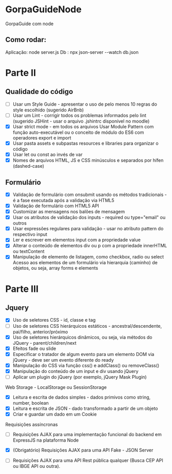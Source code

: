 # GorpaGuideNode
GorpaGuide com node

## Como rodar:

Aplicação:  node server.js
Db : npx json-server --watch db.json

# Parte II 

## Qualidade do código

- [ ] Usar um Style Guide - apresentar o uso de pelo menos 10 regras do style escolhido (sugerido AirBnb)
- [ ] Usar um Lint - corrigir todos os problemas informados pelo lint (sugerido JSHint - usar o arquivo .jshintrc disponível no moodle)
- [x] Usar strict mode - em todos os arquivos
Usar Module Pattern com função auto-executável ou o conceito de módulo do ES6 com operadores export e import
- [x] Usar pasta assets e subpastas resources e libraries para organizar o código
- [x] Usar let ou const ao invés de var
- [x] Nomes de arquivos HTML, JS e CSS minúsculos e separados por hífen (dashed-case)
	
## Formulário

- [x] Validação de formulário com onsubmit usando os métodos tradicionais - é a fase executada após a validação via HTML5
- [x] Validação de formulário com HTML5 API
- [x] Customizar as mensagens nos balões de mensagem
- [x] Usar os atributos de validação dos inputs - required ou type="email" ou outros
- [x] Usar expressões regulares para validação - usar no atributo pattern do respectivo input
- [x] Ler e escrever em elementos input com a propriedade value
- [x] Alterar o conteúdo de elementos div ou p com a propriedade innerHTML ou textContent
- [x] Manipulação de elemento de listagem, como checkbox, radio ou select
Acesso aos elementos de um formulário via hierarquia (caminho) de objetos, ou seja, array forms e elements
	
# Parte III

## Jquery

- [x] Uso de seletores CSS - id, classe e tag
- [ ] Uso de seletores CSS hierárquicos estáticos - ancestral/descendente, pai/filho, anterior/próximo
- [x] Uso de seletores hierárquicos dinâmicos, ou seja, via métodos do JQuery - parent/children/next
- [x] Efeitos fade ou slide
- [x] Especificar o tratador de algum evento para um elemento DOM via jQuery - deve ser um evento diferente do ready
- [x] Manipulação do CSS via função css() e addClass() ou removeClass()
- [x] Manipulação do conteúdo de um input e div usando jQuery
- [ ] Aplicar um plugin do jQuery (por exemplo, jQuery Mask Plugin)

Web Storage - LocalStorage ou SessionStorage
- [x] Leitura e escrita de dados simples - dados primivos como string, number, boolean
- [x] Leitura e escrita de JSON - dado transformado a partir de um objeto
- [x] Criar e guardar um dado em um Cookie

Requisições assíncronas
- [ ] Requisições AJAX para uma implementação funcional do backend em ExpressJS na plataforma Node
- [x] (Obrigatório) Requisições AJAX para uma API Fake - JSON Server 
- [ ] Requisições AJAX para uma API Rest pública qualquer (Busca CEP API ou IBGE API ou outra).

